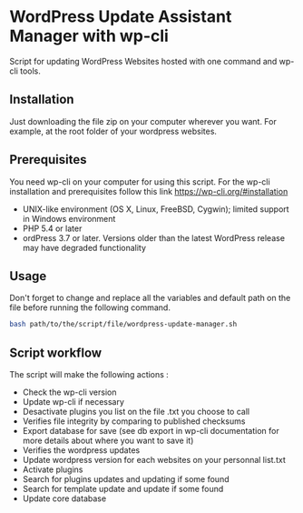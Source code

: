 # WordPress Update Assistant Manager with wp-cli

Script for updating WordPress Websites hosted with one command and wp-cli tools.

## Installation

Just downloading the file zip on your computer wherever you want. For example, at the root folder of your wordpress websites.

## Prerequisites 

You need wp-cli on your computer for using this script. 
For the wp-cli installation and prerequisites follow this link https://wp-cli.org/#installation

* UNIX-like environment (OS X, Linux, FreeBSD, Cygwin); limited support in Windows environment
* PHP 5.4 or later
* ordPress 3.7 or later. Versions older than the latest WordPress release may have degraded functionality

## Usage

Don't forget to change and replace all the variables and default path on the file before running the following command.

```bash
bash path/to/the/script/file/wordpress-update-manager.sh 
```

## Script workflow

The script will make the following actions : 
	
* Check the wp-cli version
* Update wp-cli if necessary
* Desactivate plugins you list on the file .txt you choose to call
* Verifies file integrity by comparing to published checksums
* Export database for save (see db export in wp-cli documentation for more details about where you want to save it)
* Verifies the wordpress updates
* Update wordpress version for each websites on your personnal list.txt
* Activate plugins 
* Search for plugins updates and updating if some found
* Search for template update and update if some found
* Update core database
